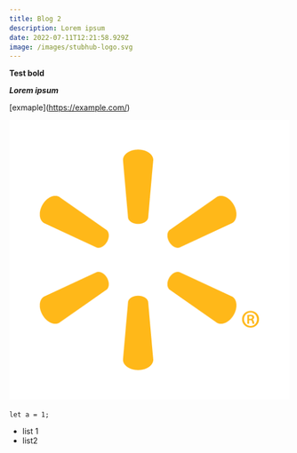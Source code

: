 ```yaml
---
title: Blog 2
description: Lorem ipsum
date: 2022-07-11T12:21:58.929Z
image: /images/stubhub-logo.svg
---
```

**Test bold**

***Lorem ipsum***

\[exmaple](<https://example.com/>)



![walmart-logo-preview.png](walmart-logo-preview.png "walmart-logo-preview.png")

`let a = 1;`

* list 1
* list2